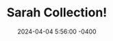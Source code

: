 ---
layout: art
title: "Sarah Collection!"
date: 2024-04-04 5:56:00 -0400
image: "/assets/art/Sarah_Collection.png"
tags: sarah_and_duck Sarah elinor_wonders_why Elinor
---